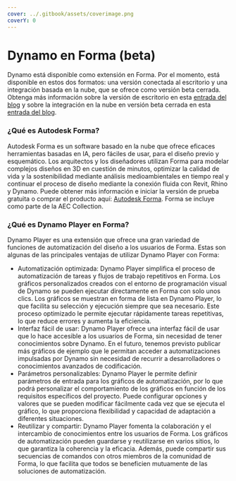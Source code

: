```yaml
---
cover: ../.gitbook/assets/coverimage.png
coverY: 0
---
```


# Dynamo en Forma (beta)

Dynamo está disponible como extensión en Forma. Por el momento, está disponible en estos dos formatos: una versión conectada al escritorio y una integración basada en la nube, que se ofrece como versión beta cerrada. Obtenga más información sobre la versión de escritorio en esta [entrada del blog](https://dynamobim.org/dynamo-in-forma/) y sobre la integración en la nube en versión beta cerrada en esta [entrada del blog](https://dynamobim.org/dynamo-as-a-service-powers-up-dynamo-player-in-forma/).

### ¿Qué es Autodesk Forma?

Autodesk Forma es un software basado en la nube que ofrece eficaces herramientas basadas en IA, pero fáciles de usar, para el diseño previo y esquemático. Los arquitectos y los diseñadores utilizan Forma para modelar complejos diseños en 3D en cuestión de minutos, optimizar la calidad de vida y la sostenibilidad mediante análisis medioambientales en tiempo real y continuar el proceso de diseño mediante la conexión fluida con Revit, Rhino y Dynamo. Puede obtener más información e iniciar la versión de prueba gratuita o comprar el producto aquí: [Autodesk Forma](https://www.autodesk.com/es/products/forma/overview). Forma se incluye como parte de la AEC Collection.  

### ¿Qué es Dynamo Player en Forma?

Dynamo Player es una extensión que ofrece una gran variedad de funciones de automatización del diseño a los usuarios de Forma. Estas son algunas de las principales ventajas de utilizar Dynamo Player con Forma: 

* Automatización optimizada: Dynamo Player simplifica el proceso de automatización de tareas y flujos de trabajo repetitivos en Forma. Los gráficos personalizados creados con el entorno de programación visual de Dynamo se pueden ejecutar directamente en Forma con solo unos clics. Los gráficos se muestran en forma de lista en Dynamo Player, lo que facilita su selección y ejecución siempre que sea necesario. Este proceso optimizado le permite ejecutar rápidamente tareas repetitivas, lo que reduce errores y aumenta la eficiencia. 
* Interfaz fácil de usar: Dynamo Player ofrece una interfaz fácil de usar que lo hace accesible a los usuarios de Forma, sin necesidad de tener conocimientos sobre Dynamo. En el futuro, tenemos previsto publicar más gráficos de ejemplo que le permitan acceder a automatizaciones impulsadas por Dynamo sin necesidad de recurrir a desarrolladores o conocimientos avanzados de codificación.
* Parámetros personalizables: Dynamo Player le permite definir parámetros de entrada para los gráficos de automatización, por lo que podrá personalizar el comportamiento de los gráficos en función de los requisitos específicos del proyecto. Puede configurar opciones y valores que se pueden modificar fácilmente cada vez que se ejecuta el gráfico, lo que proporciona flexibilidad y capacidad de adaptación a diferentes situaciones. 
* Reutilizar y compartir: Dynamo Player fomenta la colaboración y el intercambio de conocimientos entre los usuarios de Forma. Los gráficos de automatización pueden guardarse y reutilizarse en varios sitios, lo que garantiza la coherencia y la eficacia. Además, puede compartir sus secuencias de comandos con otros miembros de la comunidad de Forma, lo que facilita que todos se beneficien mutuamente de las soluciones de automatización. 
